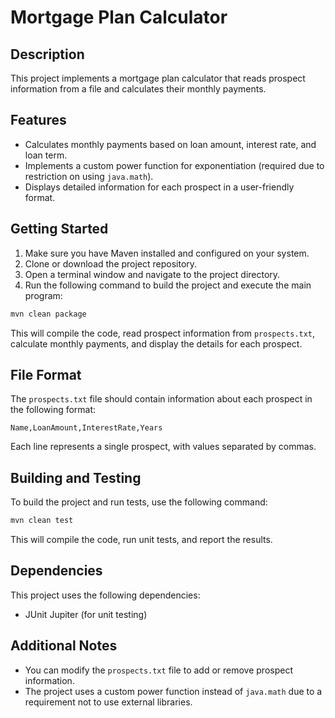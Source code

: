# Mortgage Plan Calculator

## Description

This project implements a mortgage plan calculator that reads prospect information from a file and calculates their monthly payments.

## Features

- Calculates monthly payments based on loan amount, interest rate, and loan term.
- Implements a custom power function for exponentiation (required due to restriction on using `java.math`).
- Displays detailed information for each prospect in a user-friendly format.

## Getting Started

1. Make sure you have Maven installed and configured on your system.
2. Clone or download the project repository.
3. Open a terminal window and navigate to the project directory.
4. Run the following command to build the project and execute the main program:

```bash
mvn clean package
```

This will compile the code, read prospect information from `prospects.txt`, calculate monthly payments, and display the details for each prospect.

## File Format

The `prospects.txt` file should contain information about each prospect in the following format:


`Name,LoanAmount,InterestRate,Years`


Each line represents a single prospect, with values separated by commas.

## Building and Testing

To build the project and run tests, use the following command:

```bash
mvn clean test
```

This will compile the code, run unit tests, and report the results.

## Dependencies

This project uses the following dependencies:

- JUnit Jupiter (for unit testing)

## Additional Notes

- You can modify the `prospects.txt` file to add or remove prospect information.
- The project uses a custom power function instead of `java.math` due to a requirement not to use external libraries.
